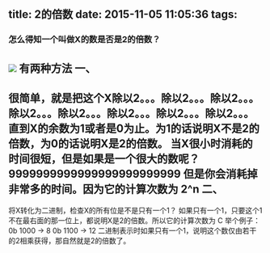title: 2的倍数
date: 2015-11-05 11:05:36
tags:
---------------------------
### 怎么得知一个叫做X的数是否是2的倍数？
<!--more-->
![](1.jpg)
**有两种方法**
一、
-----------------------------
很简单，就是把这个X除以2。。。除以2。。。除以2。。。除以2。。。除以2。。。除以2。。。除以2。。。除以2。。。直到X的余数为1或者是0为止。为1的话说明X不是2的倍数，为0的话说明X是2的倍数。
当X很小时消耗的时间很短，但是如果是一个很大的数呢？
9999999999999999999999999
但是你会消耗掉 非常多的时间。因为它的计算次数为 2^n
二、
---------------------------------------
将X转化为二进制，检查X的所有位是不是只有一个1？
如果只有一个1，只要这个1不在最右面的那一位上，都说明X是2的倍数。所以它的计算次数为 C
举个例子：
	0b 1000 → 8
	0b 1100 → 12
二进制表示时如果只有一个1，说明这个数仅由若干的2相乘获得，那自然就是2的倍数了。
